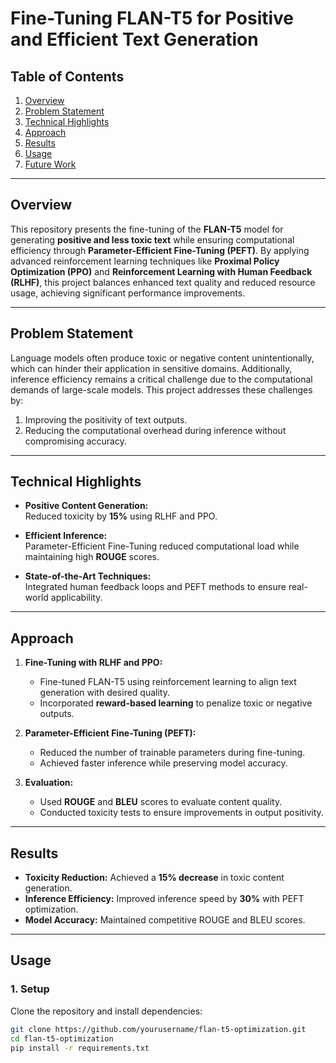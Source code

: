 # **Fine-Tuning FLAN-T5 for Positive and Efficient Text Generation**

## **Table of Contents**

1. [Overview](#overview)  
2. [Problem Statement](#problem-statement)  
3. [Technical Highlights](#technical-highlights)  
4. [Approach](#approach)  
5. [Results](#results)  
6. [Usage](#usage)  
7. [Future Work](#future-work)  

---

## **Overview**

This repository presents the fine-tuning of the **FLAN-T5** model for generating **positive and less toxic text** while ensuring computational efficiency through **Parameter-Efficient Fine-Tuning (PEFT)**. By applying advanced reinforcement learning techniques like **Proximal Policy Optimization (PPO)** and **Reinforcement Learning with Human Feedback (RLHF)**, this project balances enhanced text quality and reduced resource usage, achieving significant performance improvements.

---

## **Problem Statement**

Language models often produce toxic or negative content unintentionally, which can hinder their application in sensitive domains. Additionally, inference efficiency remains a critical challenge due to the computational demands of large-scale models. This project addresses these challenges by:  
1. Improving the positivity of text outputs.  
2. Reducing the computational overhead during inference without compromising accuracy.  

---

## **Technical Highlights**

- **Positive Content Generation:**  
  Reduced toxicity by **15%** using RLHF and PPO.  

- **Efficient Inference:**  
  Parameter-Efficient Fine-Tuning reduced computational load while maintaining high **ROUGE** scores.  

- **State-of-the-Art Techniques:**  
  Integrated human feedback loops and PEFT methods to ensure real-world applicability.  

---

## **Approach**

1. **Fine-Tuning with RLHF and PPO:**  
   - Fine-tuned FLAN-T5 using reinforcement learning to align text generation with desired quality.  
   - Incorporated **reward-based learning** to penalize toxic or negative outputs.  

2. **Parameter-Efficient Fine-Tuning (PEFT):**  
   - Reduced the number of trainable parameters during fine-tuning.  
   - Achieved faster inference while preserving model accuracy.  

3. **Evaluation:**  
   - Used **ROUGE** and **BLEU** scores to evaluate content quality.  
   - Conducted toxicity tests to ensure improvements in output positivity.  

---

## **Results**

- **Toxicity Reduction:** Achieved a **15% decrease** in toxic content generation.  
- **Inference Efficiency:** Improved inference speed by **30%** with PEFT optimization.  
- **Model Accuracy:** Maintained competitive ROUGE and BLEU scores.  

---

## **Usage**

### **1. Setup**
Clone the repository and install dependencies:  
```bash
git clone https://github.com/yourusername/flan-t5-optimization.git
cd flan-t5-optimization
pip install -r requirements.txt
